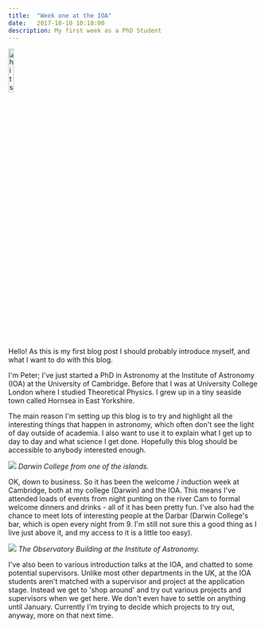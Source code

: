 ```yaml
---
title:  "Week one at the IOA"
date:   2017-10-10 10:18:00
description: My first week as a PhD Student
---
```


<img src="https://hitcounter.pythonanywhere.com/count/tag.svg" alt="hits" style="width:15%">

Hello! As this is my first blog post I should probably introduce myself, and
what I want to do with this blog.

I'm Peter; I've just started a PhD in Astronomy
at the Institute of Astronomy (IOA) at the University of Cambridge. Before that
I was at University College London where I studied Theoretical Physics. I grew
up in a tiny seaside town called Hornsea in East Yorkshire.

The main reason I'm setting up this blog is to try and highlight all the
interesting things that happen in astronomy, which often don't see the light of day
outside of academia. I also want to use it to explain what I get up to day to day
and what science I get done. Hopefully this blog should be accessible
to anybody interested enough.

![](http://astrophpeter.github.io/assets/images/darwin.JPG)
*Darwin College from one of the islands.*

OK, down to business. So it has been the welcome / induction week at Cambridge,
both at my college (Darwin) and the IOA. This means I've attended loads of events
from night punting on the river Cam to formal welcome dinners and drinks - all of
it has been pretty fun. I've also had the chance to meet lots of interesting people
at the Darbar (Darwin College's bar, which is open every night from 9. I'm still
not sure this a good thing as I live just above it, and my access to it is a little
too easy).


![](http://astrophpeter.github.io/assets/images/IOA.jpg)
*The Observatory Building at the Institute of Astronomy.*


I've also been to various introduction talks at the IOA, and chatted to some
potential supervisors. Unlike most other departments in the UK, at the IOA students
aren't matched with a supervisor and project at the application stage. Instead we
get to 'shop around' and try out various projects and supervisors when we get here.
We don't even have to settle on anything until January. Currently I'm trying to
decide which projects to try out, anyway, more on that next time.
